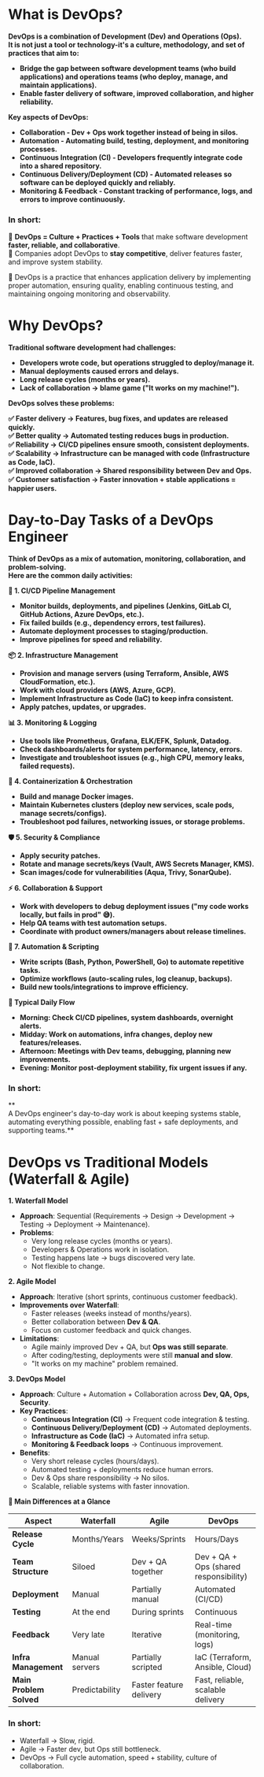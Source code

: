 # **What is DevOps?**

**DevOps is a combination of Development (Dev) and Operations (Ops).  
It is not just a tool or technology-it's a culture, methodology, and set of practices that aim to:**

- **Bridge the gap between software development teams (who build applications) and operations teams (who deploy, manage, and maintain applications).**
- **Enable faster delivery of software, improved collaboration, and higher reliability.**

**Key aspects of DevOps:**

- **Collaboration - Dev + Ops work together instead of being in silos.**
- **Automation - Automating build, testing, deployment, and monitoring processes.**
- **Continuous Integration (CI) - Developers frequently integrate code into a shared repository.**
- **Continuous Delivery/Deployment (CD) - Automated releases so software can be deployed quickly and reliably.**
- **Monitoring & Feedback - Constant tracking of performance, logs, and errors to improve continuously.**

### **In short:**

🔹 **DevOps = Culture + Practices + Tools** that make software development **faster, reliable, and collaborative**.  
🔹 Companies adopt DevOps to **stay competitive**, deliver features faster, and improve system stability.

🔹 DevOps is a practice that enhances application delivery by implementing proper automation, ensuring quality, enabling continuous testing, and maintaining ongoing monitoring and observability.

# **Why DevOps?**

**Traditional software development had challenges:**

- **Developers wrote code, but operations struggled to deploy/manage it.**
- **Manual deployments caused errors and delays.**
- **Long release cycles (months or years).**
- **Lack of collaboration → blame game ("It works on my machine!").**

**DevOps solves these problems:**

**✅ Faster delivery → Features, bug fixes, and updates are released quickly.  
✅ Better quality → Automated testing reduces bugs in production.  
✅ Reliability → CI/CD pipelines ensure smooth, consistent deployments.  
✅ Scalability → Infrastructure can be managed with code (Infrastructure as Code, IaC).  
✅ Improved collaboration → Shared responsibility between Dev and Ops.  
✅ Customer satisfaction → Faster innovation + stable applications = happier users.**

# Day-to-Day Tasks of a DevOps Engineer

**Think of DevOps as a mix of automation, monitoring, collaboration, and problem-solving.  
Here are the common daily activities:**

**🔧 1. CI/CD Pipeline Management**

- **Monitor builds, deployments, and pipelines (Jenkins, GitLab CI, GitHub Actions, Azure DevOps, etc.).**
- **Fix failed builds (e.g., dependency errors, test failures).**
- **Automate deployment processes to staging/production.**
- **Improve pipelines for speed and reliability.**

**📦 2. Infrastructure Management**

- **Provision and manage servers (using Terraform, Ansible, AWS CloudFormation, etc.).**
- **Work with cloud providers (AWS, Azure, GCP).**
- **Implement Infrastructure as Code (IaC) to keep infra consistent.**
- **Apply patches, updates, or upgrades.**

**📊 3. Monitoring & Logging**

- **Use tools like Prometheus, Grafana, ELK/EFK, Splunk, Datadog.**
- **Check dashboards/alerts for system performance, latency, errors.**
- **Investigate and troubleshoot issues (e.g., high CPU, memory leaks, failed requests).**

**🐳 4. Containerization & Orchestration**

- **Build and manage Docker images.**
- **Maintain Kubernetes clusters (deploy new services, scale pods, manage secrets/configs).**
- **Troubleshoot pod failures, networking issues, or storage problems.**

**🛡 5. Security & Compliance**

- **Apply security patches.**
- **Rotate and manage secrets/keys (Vault, AWS Secrets Manager, KMS).**
- **Scan images/code for vulnerabilities (Aqua, Trivy, SonarQube).**

**⚡ 6. Collaboration & Support**

- **Work with developers to debug deployment issues ("my code works locally, but fails in prod" 😅).**
- **Help QA teams with test automation setups.**
- **Coordinate with product owners/managers about release timelines.**

**🔄 7. Automation & Scripting**

- **Write scripts (Bash, Python, PowerShell, Go) to automate repetitive tasks.**
- **Optimize workflows (auto-scaling rules, log cleanup, backups).**
- **Build new tools/integrations to improve efficiency.**

**📅 Typical Daily Flow**

- **Morning: Check CI/CD pipelines, system dashboards, overnight alerts.**
- **Midday: Work on automations, infra changes, deploy new features/releases.**
- **Afternoon: Meetings with Dev teams, debugging, planning new improvements.**
- **Evening: Monitor post-deployment stability, fix urgent issues if any.**

### **In short:**

**  
A DevOps engineer's day-to-day work is about keeping systems stable, automating everything possible, enabling fast + safe deployments, and supporting teams.**

# DevOps vs Traditional Models (Waterfall & Agile)

**1\. Waterfall Model**

- **Approach**: Sequential (Requirements → Design → Development → Testing → Deployment → Maintenance).
- **Problems**:
  - Very long release cycles (months or years).
  - Developers & Operations work in isolation.
  - Testing happens late → bugs discovered very late.
  - Not flexible to change.

**2\. Agile Model**

- **Approach**: Iterative (short sprints, continuous customer feedback).
- **Improvements over Waterfall**:
  - Faster releases (weeks instead of months/years).
  - Better collaboration between **Dev & QA**.
  - Focus on customer feedback and quick changes.
- **Limitations**:
  - Agile mainly improved Dev + QA, but **Ops was still separate**.
  - After coding/testing, deployments were still **manual and slow**.
  - "It works on my machine" problem remained.

**3\. DevOps Model**

- **Approach**: Culture + Automation + Collaboration across **Dev, QA, Ops, Security**.
- **Key Practices**:
  - **Continuous Integration (CI)** → Frequent code integration & testing.
  - **Continuous Delivery/Deployment (CD)** → Automated deployments.
  - **Infrastructure as Code (IaC)** → Automated infra setup.
  - **Monitoring & Feedback loops** → Continuous improvement.
- **Benefits**:
  - Very short release cycles (hours/days).
  - Automated testing + deployments reduce human errors.
  - Dev & Ops share responsibility → No silos.
  - Scalable, reliable systems with faster innovation.

**🔑 Main Differences at a Glance**

| **Aspect** | **Waterfall** | **Agile** | **DevOps** |
| --- | --- | --- | --- |
| **Release Cycle** | Months/Years | Weeks/Sprints | Hours/Days |
| **Team Structure** | Siloed | Dev + QA together | Dev + QA + Ops (shared responsibility) |
| **Deployment** | Manual | Partially manual | Automated (CI/CD) |
| **Testing** | At the end | During sprints | Continuous |
| **Feedback** | Very late | Iterative | Real-time (monitoring, logs) |
| **Infra Management** | Manual servers | Partially scripted | IaC (Terraform, Ansible, Cloud) |
| **Main Problem Solved** | Predictability | Faster feature delivery | Fast, reliable, scalable delivery |

### **In short:**

- Waterfall → Slow, rigid.
- Agile → Faster dev, but Ops still bottleneck.
- DevOps → Full cycle automation, speed + stability, culture of collaboration.
